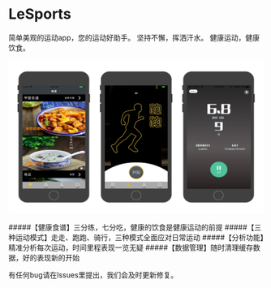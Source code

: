 # LeSports

简单美观的运动app，您的运动好助手。
坚持不懈，挥洒汗水。
健康运动，健康饮食。

![](https://github.com/STTech/LeSports/blob/master/preview.png)

#####【健康食谱】三分练，七分吃，健康的饮食是健康运动的前提
#####【三种运动模式】走走、跑跑、骑行，三种模式全面应对日常运动
#####【分析功能】精准分析每次运动，时间里程表现一览无疑
#####【数据管理】随时清理缓存数据，好的表现新的开始

有任何bug请在Issues里提出，我们会及时更新修复。
